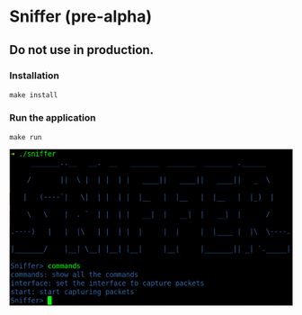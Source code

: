 # Sniffer (pre-alpha)

## Do not use in production.

### Installation

```
make install
```

### Run the application


```
make run
```

![](sniffer.png)
